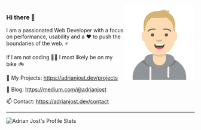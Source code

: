 <img src="https://github.com/adrianjost/Curriculum-Vitae/blob/master/src/static/avatar.svg" alt="Avatar of Adrian Jost" height="200" align="right">

### Hi there 👋

I am a passionated Web Developer with a focus on performance, usability and a ♥️ to push the boundaries of the web. ⚡

If I am not coding 👨‍💻 I most likely be on my bike 🚲

👾 My Projects: https://adrianjost.dev/projects

💬 Blog: https://medium.com/@adrianjost

📫 Contact: https://adrianjost.dev/contact

---


![Adrian Jost's Profile Stats](https://github-readme-stats.vercel.app/api?username=adrianjost&show_icons=true&theme=light&count_private=true)


<!--
**adrianjost/adrianjost** is a ✨ _special_ ✨ repository because its `README.md` (this file) appears on your GitHub profile.

Here are some ideas to get you started:

- 🔭 I’m currently working on ...
- 🌱 I’m currently learning ...
- 👯 I’m looking to collaborate on ...
- 🤔 I’m looking for help with ...
- 💬 Ask me about ...
- 📫 How to reach me: ...
- 😄 Pronouns: ...
- ⚡ Fun fact: ...

![Adrian Jost's Public Language Usage Stats](https://github-readme-stats.vercel.app/api/top-langs/?username=adrianjost&layout=compact)
-->

